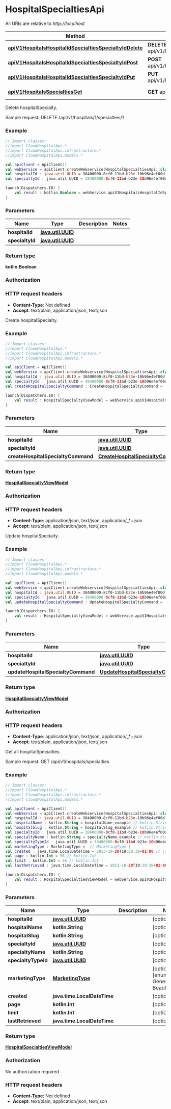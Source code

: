 # HospitalSpecialtiesApi

All URIs are relative to *http://localhost*

Method | HTTP request | Description
------------- | ------------- | -------------
[**apiV1HospitalsHospitalIdSpecialtiesSpecialtyIdDelete**](HospitalSpecialtiesApi.md#apiV1HospitalsHospitalIdSpecialtiesSpecialtyIdDelete) | **DELETE** api/v1/hospitals/{hospitalId}/specialties/{specialtyId} | Delete hospitalSpecialty.
[**apiV1HospitalsHospitalIdSpecialtiesSpecialtyIdPost**](HospitalSpecialtiesApi.md#apiV1HospitalsHospitalIdSpecialtiesSpecialtyIdPost) | **POST** api/v1/hospitals/{hospitalId}/specialties/{specialtyId} | Create hospitalSpecialty.
[**apiV1HospitalsHospitalIdSpecialtiesSpecialtyIdPut**](HospitalSpecialtiesApi.md#apiV1HospitalsHospitalIdSpecialtiesSpecialtyIdPut) | **PUT** api/v1/hospitals/{hospitalId}/specialties/{specialtyId} | Update hospitalSpecialty.
[**apiV1HospitalsSpecialtiesGet**](HospitalSpecialtiesApi.md#apiV1HospitalsSpecialtiesGet) | **GET** api/v1/hospitals/specialties | Get all hospitalSpecialties.



Delete hospitalSpecialty.

Sample request:        DELETE /api/v1/hospitals/1/specialties/1

### Example
```kotlin
// Import classes:
//import CloudHospitalApi.*
//import CloudHospitalApi.infrastructure.*
//import CloudHospitalApi.models.*

val apiClient = ApiClient()
val webService = apiClient.createWebservice(HospitalSpecialtiesApi::class.java)
val hospitalId : java.util.UUID = 38400000-8cf0-11bd-b23e-10b96e4ef00d // java.util.UUID | 
val specialtyId : java.util.UUID = 38400000-8cf0-11bd-b23e-10b96e4ef00d // java.util.UUID | 

launch(Dispatchers.IO) {
    val result : kotlin.Boolean = webService.apiV1HospitalsHospitalIdSpecialtiesSpecialtyIdDelete(hospitalId, specialtyId)
}
```

### Parameters

Name | Type | Description  | Notes
------------- | ------------- | ------------- | -------------
 **hospitalId** | [**java.util.UUID**](.md)|  |
 **specialtyId** | [**java.util.UUID**](.md)|  |

### Return type

**kotlin.Boolean**

### Authorization



### HTTP request headers

 - **Content-Type**: Not defined
 - **Accept**: text/plain, application/json, text/json


Create hospitalSpecialty.

### Example
```kotlin
// Import classes:
//import CloudHospitalApi.*
//import CloudHospitalApi.infrastructure.*
//import CloudHospitalApi.models.*

val apiClient = ApiClient()
val webService = apiClient.createWebservice(HospitalSpecialtiesApi::class.java)
val hospitalId : java.util.UUID = 38400000-8cf0-11bd-b23e-10b96e4ef00d // java.util.UUID | 
val specialtyId : java.util.UUID = 38400000-8cf0-11bd-b23e-10b96e4ef00d // java.util.UUID | 
val createHospitalSpecialtyCommand : CreateHospitalSpecialtyCommand =  // CreateHospitalSpecialtyCommand | 

launch(Dispatchers.IO) {
    val result : HospitalSpecialtyViewModel = webService.apiV1HospitalsHospitalIdSpecialtiesSpecialtyIdPost(hospitalId, specialtyId, createHospitalSpecialtyCommand)
}
```

### Parameters

Name | Type | Description  | Notes
------------- | ------------- | ------------- | -------------
 **hospitalId** | [**java.util.UUID**](.md)|  |
 **specialtyId** | [**java.util.UUID**](.md)|  |
 **createHospitalSpecialtyCommand** | [**CreateHospitalSpecialtyCommand**](CreateHospitalSpecialtyCommand.md)|  | [optional]

### Return type

[**HospitalSpecialtyViewModel**](HospitalSpecialtyViewModel.md)

### Authorization



### HTTP request headers

 - **Content-Type**: application/json, text/json, application/_*+json
 - **Accept**: text/plain, application/json, text/json


Update hospitalSpecialty.

### Example
```kotlin
// Import classes:
//import CloudHospitalApi.*
//import CloudHospitalApi.infrastructure.*
//import CloudHospitalApi.models.*

val apiClient = ApiClient()
val webService = apiClient.createWebservice(HospitalSpecialtiesApi::class.java)
val hospitalId : java.util.UUID = 38400000-8cf0-11bd-b23e-10b96e4ef00d // java.util.UUID | 
val specialtyId : java.util.UUID = 38400000-8cf0-11bd-b23e-10b96e4ef00d // java.util.UUID | 
val updateHospitalSpecialtyCommand : UpdateHospitalSpecialtyCommand =  // UpdateHospitalSpecialtyCommand | 

launch(Dispatchers.IO) {
    val result : HospitalSpecialtyViewModel = webService.apiV1HospitalsHospitalIdSpecialtiesSpecialtyIdPut(hospitalId, specialtyId, updateHospitalSpecialtyCommand)
}
```

### Parameters

Name | Type | Description  | Notes
------------- | ------------- | ------------- | -------------
 **hospitalId** | [**java.util.UUID**](.md)|  |
 **specialtyId** | [**java.util.UUID**](.md)|  |
 **updateHospitalSpecialtyCommand** | [**UpdateHospitalSpecialtyCommand**](UpdateHospitalSpecialtyCommand.md)|  | [optional]

### Return type

[**HospitalSpecialtyViewModel**](HospitalSpecialtyViewModel.md)

### Authorization



### HTTP request headers

 - **Content-Type**: application/json, text/json, application/_*+json
 - **Accept**: text/plain, application/json, text/json


Get all hospitalSpecialties.

Sample request:        GET /api/v1/hospitals/specialties

### Example
```kotlin
// Import classes:
//import CloudHospitalApi.*
//import CloudHospitalApi.infrastructure.*
//import CloudHospitalApi.models.*

val apiClient = ApiClient()
val webService = apiClient.createWebservice(HospitalSpecialtiesApi::class.java)
val hospitalId : java.util.UUID = 38400000-8cf0-11bd-b23e-10b96e4ef00d // java.util.UUID | 
val hospitalName : kotlin.String = hospitalName_example // kotlin.String | 
val hospitalSlug : kotlin.String = hospitalSlug_example // kotlin.String | 
val specialtyId : java.util.UUID = 38400000-8cf0-11bd-b23e-10b96e4ef00d // java.util.UUID | 
val specialtyName : kotlin.String = specialtyName_example // kotlin.String | 
val specialtyTypeId : java.util.UUID = 38400000-8cf0-11bd-b23e-10b96e4ef00d // java.util.UUID | 
val marketingType : MarketingType =  // MarketingType | 
val created : java.time.LocalDateTime = 2013-10-20T19:20:30+01:00 // java.time.LocalDateTime | 
val page : kotlin.Int = 56 // kotlin.Int | 
val limit : kotlin.Int = 56 // kotlin.Int | 
val lastRetrieved : java.time.LocalDateTime = 2013-10-20T19:20:30+01:00 // java.time.LocalDateTime | 

launch(Dispatchers.IO) {
    val result : HospitalSpecialtiesViewModel = webService.apiV1HospitalsSpecialtiesGet(hospitalId, hospitalName, hospitalSlug, specialtyId, specialtyName, specialtyTypeId, marketingType, created, page, limit, lastRetrieved)
}
```

### Parameters

Name | Type | Description  | Notes
------------- | ------------- | ------------- | -------------
 **hospitalId** | [**java.util.UUID**](.md)|  | [optional]
 **hospitalName** | **kotlin.String**|  | [optional]
 **hospitalSlug** | **kotlin.String**|  | [optional]
 **specialtyId** | [**java.util.UUID**](.md)|  | [optional]
 **specialtyName** | **kotlin.String**|  | [optional]
 **specialtyTypeId** | [**java.util.UUID**](.md)|  | [optional]
 **marketingType** | [**MarketingType**](.md)|  | [optional] [enum: Both, GeneralHealth, Beauty]
 **created** | **java.time.LocalDateTime**|  | [optional]
 **page** | **kotlin.Int**|  | [optional]
 **limit** | **kotlin.Int**|  | [optional]
 **lastRetrieved** | **java.time.LocalDateTime**|  | [optional]

### Return type

[**HospitalSpecialtiesViewModel**](HospitalSpecialtiesViewModel.md)

### Authorization

No authorization required

### HTTP request headers

 - **Content-Type**: Not defined
 - **Accept**: text/plain, application/json, text/json

